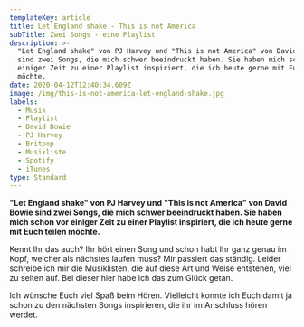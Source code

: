 ```yaml
---
templateKey: article
title: Let England shake - This is not America
subTitle: Zwei Songs - eine Playlist
description: >-
  "Let England shake" von PJ Harvey und "This is not America" von David Bowie
  sind zwei Songs, die mich schwer beeindruckt haben. Sie haben mich schon vor
  einiger Zeit zu einer Playlist inspiriert, die ich heute gerne mit Euch teilen
  möchte.
date: 2020-04-12T12:40:34.609Z
image: /img/this-is-not-america-let-england-shake.jpg
labels:
  - Musik
  - Playlist
  - David Bowie
  - PJ Harvey
  - Britpop
  - Musikliste
  - Spotify
  - iTunes
type: Standard
---
```


**"Let England shake" von PJ Harvey und "This is not America" von David Bowie
sind zwei Songs, die mich schwer beeindruckt haben. Sie haben mich schon vor
einiger Zeit zu einer Playlist inspiriert, die ich heute gerne mit Euch teilen
möchte.**

Kennt Ihr das auch? Ihr hört einen Song und schon habt Ihr ganz genau im Kopf,
welcher als nächstes laufen muss? Mir passiert das ständig. Leider schreibe ich
mir die Musiklisten, die auf diese Art und Weise entstehen, viel zu selten auf.
Bei dieser hier habe ich das zum Glück getan.

Ich wünsche Euch viel Spaß beim Hören. Vielleicht konnte ich Euch damit ja schon
zu den nächsten Songs inspirieren, die ihr im Anschluss hören werdet.

<Playlist spotify="2gG0GNALKrYwbNhkxx8Q3R" itunes="let-england-shake-this-is-not-america/pl.u-krLLtv3dBdD" />

